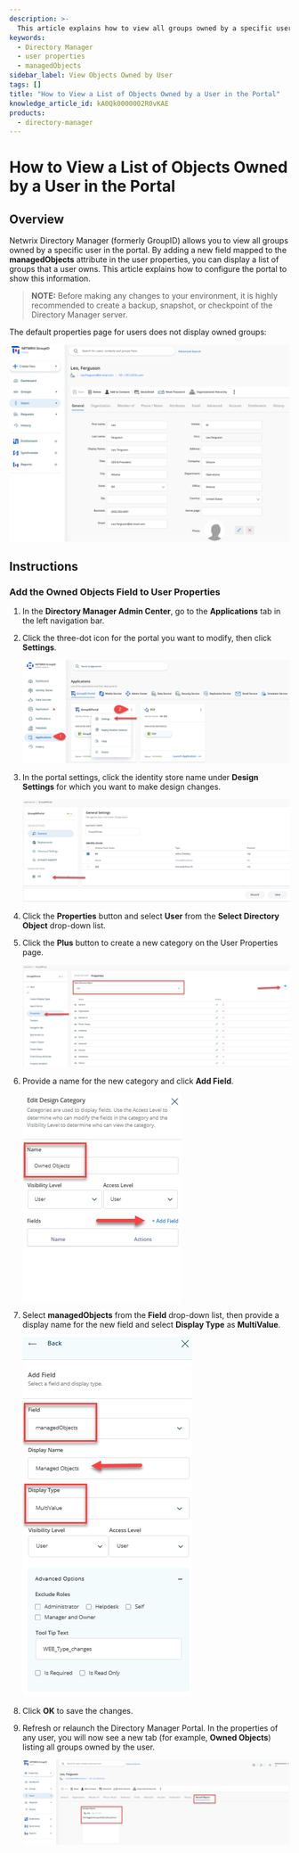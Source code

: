 ```yaml
---
description: >-
  This article explains how to view all groups owned by a specific user in the Netwrix Directory Manager portal by configuring the user properties.
keywords:
  - Directory Manager
  - user properties
  - managedObjects
sidebar_label: View Objects Owned by User
tags: []
title: "How to View a List of Objects Owned by a User in the Portal"
knowledge_article_id: kA0Qk0000002R0vKAE
products:
  - directory-manager
---
```


# How to View a List of Objects Owned by a User in the Portal

## Overview

Netwrix Directory Manager (formerly GroupID) allows you to view all groups owned by a specific user in the portal. By adding a new field mapped to the **managedObjects** attribute in the user properties, you can display a list of groups that a user owns. This article explains how to configure the portal to show this information.

> **NOTE:** Before making any changes to your environment, it is highly recommended to create a backup, snapshot, or checkpoint of the Directory Manager server.

The default properties page for users does not display owned groups:

![Default user properties page in Directory Manager portal](./images/servlet_image_dfe447cf1c8d.png)

## Instructions

### Add the Owned Objects Field to User Properties

1. In the **Directory Manager Admin Center**, go to the **Applications** tab in the left navigation bar.
2. Click the three-dot icon for the portal you want to modify, then click **Settings**.
   
   ![Accessing portal settings in Directory Manager Admin Center](./images/servlet_image_4c6b4d284195.png)

3. In the portal settings, click the identity store name under **Design Settings** for which you want to make design changes.
   
   ![Selecting identity store under Design Settings](./images/servlet_image_7513da8840d6.png)

4. Click the **Properties** button and select **User** from the **Select Directory Object** drop-down list.
5. Click the **Plus** button to create a new category on the User Properties page.
   
   ![Adding a new category to User Properties](./images/servlet_image_bea9d9e7e94f.png)

6. Provide a name for the new category and click **Add Field**.
   
   ![Adding a field to the new category](./images/servlet_image_b130add9b1b8.png)

7. Select **managedObjects** from the **Field** drop-down list, then provide a display name for the new field and select **Display Type** as **MultiValue**.
   
   ![Configuring managedObjects field as MultiValue](./images/servlet_image_578dd5e5f5df.png)

8. Click **OK** to save the changes.
9. Refresh or relaunch the Directory Manager Portal. In the properties of any user, you will now see a new tab (for example, **Owned Objects**) listing all groups owned by the user.
   
   ![Owned Objects tab in User Properties showing groups owned by the user](./images/servlet_image_a5bc912f4356.png)